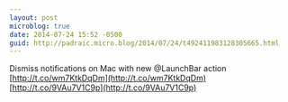 ```yaml
---
layout: post
microblog: true
date: 2014-07-24 15:52 -0500
guid: http://padraic.micro.blog/2014/07/24/t492411983128305665.html
---
```

Dismiss notifications on Mac with new @LaunchBar action [http://t.co/wm7KtkDqDm](http://t.co/wm7KtkDqDm) [http://t.co/9VAu7V1C9p](http://t.co/9VAu7V1C9p)
